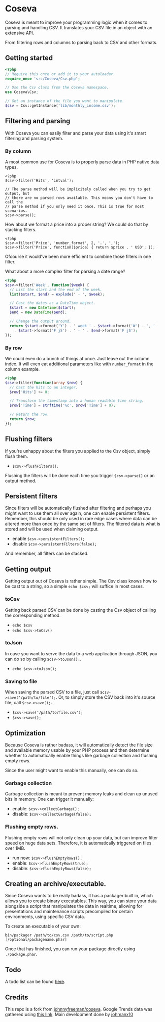 # Coseva
Coseva is meant to improve your programming logic when it comes to parsing and handling CSV.
It translates your CSV file in an object with an extensive API.

From filtering rows and columns to parsing back to CSV and other formats.

## Getting started

```php
<?php
// Require this once or add it to your autoloader.
require_once 'src/Coseva/Csv.php';

// Use the Csv class from the Coseva namespace.
use Coseva\Csv;

// Get an instance of the file you want to manipulate.
$csv = Csv::getInstance('lib/monthly_income.csv');
```

## Filtering and parsing

With Coseva you can easily filter and parse your data using it's smart filtering and parsing system.


### By column

A most common use for Coseva is to properly parse data in PHP native data types.

```
<?php
$csv->filter('Hits', 'intval');

// The parse method will be implicitely called when you try to get output, but
// there are no parsed rows available. This means you don't have to call the
// parse method if you only need it once. This is true for most scenarios.
$csv->parse();
```

How about we format a price into a proper string? We could do that by stacking filters.

```
<?php
$csv->filter('Price', 'number_format', 2, '.', ',');
$csv->filter('Price', function($price) { return $price . ' USD'; });
```

Ofcourse it would've been more efficient to combine those filters in one filter.

What about a more complex filter for parsing a date range?

```php
<?php
$csv->filter('Week', function($week) {
  // List the start and the end of the week.
  list($start, $end) = explode(' - ', $week);

  // Cast the dates as a DateTime object.
  $start = new DateTime($start);
  $end = new DateTime($end);

  // Change the output around.
  return $start->format('Y') . ' week ' . $start->format('W') . ', '
    . $start->format('F jS') . ' - ' . $end->format('F jS');
});
```

### By row

We could even do a bunch of things at once. Just leave out the column index.
It will even eat additional parameters like with `number_format` in the column example.

```php
<?php
$csv->filter(function(array $row) {
  // Cast the hits to an integer.
  $row['Hits'] += 0;

  // Transform the timestamp into a human readable time string.
  $row['Time'] = strftime('%c', $row['Time'] + 0);

  // Return the row.
  return $row;
});
```

## Flushing filters

If you're unhappy about the filters you applied to the Csv object, simply flush them.

- `$csv->flushFilters();`

Flushing the filters will be done each time you trigger `$csv->parse()` or an output method.

## Persistent filters

Since filters will be automatically flushed after filtering and perhaps you might want to use them all over again, one
can enable persistent filters. Remember, this should be only used in rare edge cases where data can be altered more than once by the same set of filters. The filtered data is what is stored and will be used when claiming output.

- enable  `$csv->persistentFilters();`
- disable `$csv->persistentFilters(false);`

And remember, all filters can be stacked.

## Getting output

Getting output out of Coseva is rather simple. The Csv class knows how to be cast to a string, so a simple `echo $csv;` will suffice in most cases.

### toCsv

Getting back parsed CSV can be done by casting the Csv object of calling the corresponding method.

- `echo $csv`
- `echo $csv->toCsv()`

### toJson

In case you want to serve the data to a web application through JSON, you can do so by calling `$csv->toJson();`.

- `echo $csv->toJson();`

### Saving to file

When saving the parsed CSV to a file, just call `$csv->save('/path/to/file');`. Or, to simply store the CSV back into it's source file, call `$csv->save();`.

- `$csv->save('/path/to/file.csv');`
- `$csv->save();`

## Optimization

Because Coseva is rather badass, it will automatically detect the file size and available memory usable by your PHP process and then determine whether to automatically enable things like garbage collection and flushing empty rows.

Since the user might want to enable this manually, one can do so.

### Garbage collection

Garbage collection is meant to prevent memory leaks and clean up unused bits in memory.
One can trigger it manually:

- enable:  `$csv->collectGarbage();`
- disable: `$csv->collectGarbage(false);`

### Flushing empty rows.

Flushing empty rows will not only clean up your data, but can improve filter speed on huge data sets. Therefore, it is automatically triggered on files over 1MB.

- run now: `$csv->flushEmptyRows();`
- enable:  `$csv->flushEmptyRows(true);`
- disable: `$csv->flushEmptyRows(false);`

## Creating an archive/executable.

Since Coseva wants to be really badass, it has a packager built in, which allows you to create binary executables.
This way, you can store your data alongside a script that manipulates the data in realtime, allowing for presentations and maintenance scripts precompiled for certain environments, using specific CSV data.

To create an executable of your own:

`bin/packager /path/to/csv.csv /path/to/script.php [/optional/packagename.phar]`

Once that has finished, you can run your package directly using `./package.phar`.

## Todo

A todo list can be found [here](TODO.md).

## Credits

This repo is a fork from [johnnyfreeman/coseva](https://github.com/johnnyfreeman/coseva).
Google Trends data was gathered using [this link](http://www.google.com/trends/explore?hl=en#q=github).
Main development done by [johmanx10](https://github.com/johmanx10)